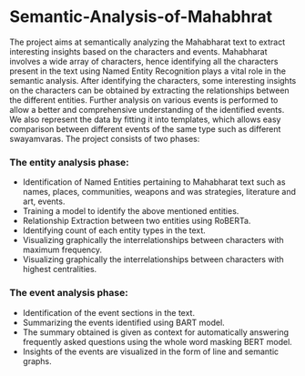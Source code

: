 # Semantic-Analysis-of-Mahabhrat
The project aims at semantically analyzing the Mahabharat text to
extract interesting insights based on the characters and events. Mahabharat involves a wide array of characters, hence identifying all the characters present
in the text using Named Entity Recognition plays a vital role in the semantic analysis. After identifying the characters, some interesting insights on the characters
can be obtained by extracting the relationships between the different entities. Further analysis on various events is performed to allow a better and comprehensive
understanding of the identified events. We also represent the data by fitting it into templates, which allows easy comparison between different events of the
same type such as different swayamvaras.
The project consists of two phases:
### The entity analysis phase:
  + Identification of Named Entities pertaining to Mahabharat text such as names,
  places, communities, weapons and was strategies, literature and art, events.
  + Training a model to identify the above mentioned entities.
  + Relationship Extraction between two entities using RoBERTa.
  + Identifying count of each entity types in the text.
  + Visualizing graphically the interrelationships between characters with maximum
  frequency.
  + Visualizing graphically the interrelationships between characters with highest
  centralities.
### The event analysis phase:
+ Identification of the event sections in the text.
+ Summarizing the events identified using BART model.
+ The summary obtained is given as context for automatically answering frequently
asked questions using the whole word masking BERT model.
+ Insights of the events are visualized in the form of line and semantic graphs.
